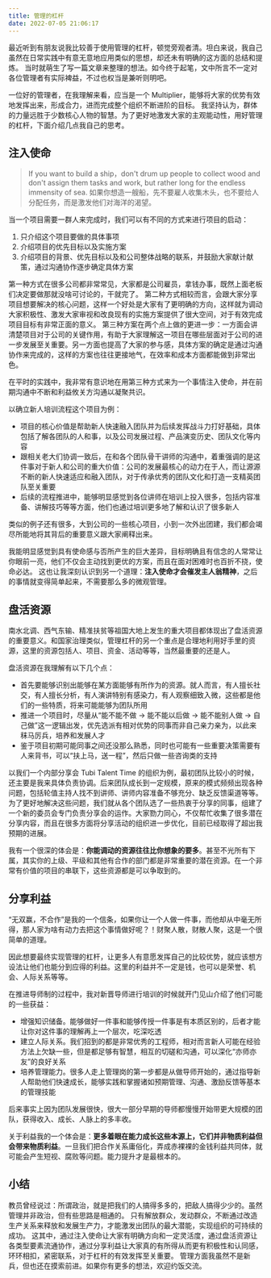 ```yaml
---
title: 管理的杠杆
date: 2022-07-05 21:06:17
---
```


最近听到有朋友说我比较善于使用管理的杠杆，顿觉旁观者清。坦白来说，我自己虽然在日常实践中有意无意地应用类似的思想，却还未有明确的这方面的总结和提炼。
当时就萌生了写一篇文章来整理的想法。如今终于起笔，文中所言不一定对各位管理者有实际裨益，不过也权当是兼听则明吧。

一位好的管理者，在我理解来看，应当是一个 Multiplier，能够将大家的优势有效地发挥出来，形成合力，进而完成整个组织不断进阶的目标。
我坚持认为，群体的力量远胜于少数核心人物的智慧。为了更好地激发大家的主观能动性，用好管理的杠杆，下面介绍几点我自己的思考。

## 注入使命

> If you want to build a ship，don't drum up people to collect wood and don't assign them tasks and work, but rather long for the endless immensity of sea.
> 如果你想造一艘船，先不要雇人收集木头，也不要给人分配任务，而是激发他们对海洋的渴望。

当一个项目需要一群人来完成时，我们可以有不同的方式来进行项目的启动：

1. 只介绍这个项目要做的具体事项
2. 介绍项目的优先目标以及实施方案
3. 介绍项目的背景、优先目标以及和公司整体战略的联系，并鼓励大家献计献策，通过沟通协作逐步确定具体方案

第一种方式在很多公司都非常常见，大家都是公司雇员，拿钱办事，既然上面老板们决定要做那就没啥可讨论的，干就完了。
第二种方式相较而言，会跟大家分享项目想要解决的核心问题，这样一个好处是大家有了更明确的方向，这样就为调动大家积极性、激发大家审视和改良现有的实施方案提供了很大空间，对于有效完成项目目标有非常正面的意义。
第三种方案在两个点上做的更进一步：一方面会讲清楚项目对于公司的关键作用，有助于大家理解这一项目在哪些层面对于公司的进一步发展至关重要。另一方面也提高了大家的参与感，具体方案的确定是通过沟通协作来完成的，这样的方案也往往更接地气，在效率和成本方面都能做到非常出色。

在平时的实践中，我非常有意识地在用第三种方式来为一个事情注入使命，并在前期沟通中不断和利益攸关方沟通以凝聚共识。

以确立新人培训流程这个项目为例：

- 项目的核心价值是帮助新人快速融入团队并为后续发挥战斗力打好基础，具体包括了解各团队的人和事，以及公司发展过程、产品演变历史、团队文化等内容
- 跟相关老大们协调一致后，在和各个团队骨干讲师的沟通中，着重强调的是这件事对于新人和公司的重大价值：公司的发展最核心的动力在于人，而让源源不断的新人快速适应和融入团队，对于传承优秀的团队文化和打造一支精英团队至关重要
- 后续的流程推进中，能够明显感觉到各位讲师在培训上投入很多，包括内容准备、讲解技巧等等方面，他们也通过培训更多地了解和认识了很多新人

类似的例子还有很多，大到公司的一些核心项目，小到一次外出团建，我们都会竭尽所能地将其背后的重要意义跟大家阐释出来。

我能明显感觉到具有使命感与否所产生的巨大差异，目标明确且有信念的人常常让你眼前一亮，他们不仅会主动找到更优的方案，而且在面对困难时也百折不挠，使命必达。
这也让我深刻认识到另一个道理：**注入使命才会催发主人翁精神**，之后的事情就变得简单起来，不需要那么多的微观管理。


## 盘活资源

南水北调、西气东输、精准扶贫等祖国大地上发生的重大项目都体现出了盘活资源的重要意义。和国家治理类似，管理杠杆的另一个重点是合理地利用好手里的资源，这里的资源包括人、项目、资金、活动等等，当然最重要的还是人。

盘活资源在我理解有以下几个点：

- 首先要能够识别出能够在某方面能够有所作为的资源。就人而言，有人擅长社交，有人擅长分析，有人演讲特别有感染力，有人观察细致入微，这些都是他们的一些特质，将来可能能够为团队所用
- 推进一个项目时，尽量从“能不能不做 -> 能不能以后做 -> 能不能别人做 -> 自己做”这一逻辑出发，优先选派有相对优势的同事而非自己亲力亲为，以此来秣马厉兵，培养和发展人才
- 鉴于项目初期可能同事之间还没那么熟悉，同时也可能有一些重要决策需要有人来背书，可以“扶上马，送一程”，然后只做一些咨询类的支持

以我们一个内部分享会 Tubi Talent Time 的组织为例，最初团队比较小的时候，还主要是我来具体负责协调。后来团队成长到一定规模，原来的模式频频出现各种问题，包括轮值主持人找不到讲师、讲师内容准备不够充分、缺乏反馈渠道等等。
为了更好地解决这些问题，我们就从各个团队选了一些热衷于分享的同事，组建了一个新的委员会专门负责分享会的运作。大家勠力同心，不仅帮忙收集了很多潜在分享内容，而且在很多方面将分享活动的组织进一步优化，目前已经取得了超出我预期的进展。

我有一个很深的体会是：**你能调动的资源往往比你想象的要多**。甚至不光所有下属，其实你的上级、平级和其他有合作的部门都是非常重要的潜在资源。在一个非常有价值的项目的串联下，这些资源都是可以争取到的。


## 分享利益

“无双赢，不合作”是我的一个信条，如果你让一个人做一件事，而他却从中毫无所得，那人家为啥有动力去把这个事情做好呢？！财聚人散，财散人聚，这是一个很简单的道理。

因此想要最终实现管理的杠杆，让更多人有意愿发挥自己的比较优势，就应该想方设法让他们也能分到应得的利益。这里的利益并不一定是钱，也可以是荣誉、机会、人际关系等等。

在推进导师制的过程中，我对新晋导师进行培训的时候就开门见山介绍了他们可能的一些获益：

- 增强知识储备。能够做好一件事和能够传授一件事是有本质区别的，后者才能让你对这件事的理解再上一个层次，吃深吃透
- 建立人际关系。我们招到的都是非常优秀的工程师，相对而言新人可能在经验方法上欠缺一些，但是都足够有智慧，相互的切磋和沟通，可以深化“亦师亦友”的良好关系
- 培养管理能力。很多人走上管理岗的第一步都是从做导师开始的，通过指导新人帮助他们快速成长，能够实践和掌握诸如预期管理、沟通、激励反馈等基本的管理技能

后来事实上因为团队发展很快，很大一部分早期的导师都慢慢开始带更大规模的团队，获得收入、成长、人脉上的多丰收。

关于利益我的一个体会是：**更多着眼在能力成长这些本源上，它们并非物质利益但会带来物质利益**。一旦我们把合作关系庸俗化，弄成赤裸裸的金钱利益共同体，就可能会产生短视、腐败等问题。能力提升才是最根本的。


## 小结

教员曾经说过：所谓政治，就是把我们的人搞得多多的，把敌人搞得少少的。虽然管理并非政治，但有些思路是相通的。
只有解放群众，发动群众，不断通过改造生产关系来释放和发展生产力，才能激发出团队的最大潜能，实现组织的可持续的成功。
这其中，通过注入使命让大家有明确方向和一定灵活度，通过盘活资源让各类型要素流通协作，通过分享利益让大家真的有所得从而更有积极性和认同感，环环相扣，紧密联系，对于杠杆的有效发挥至关重要。
管理方面我虽然不是新兵，但也还在摸索前进。如果你有更多的想法，欢迎约饭交流。
